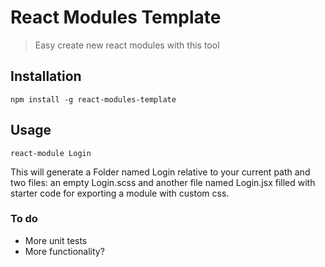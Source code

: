 # React Modules Template
> Easy create new react modules with this tool

## Installation
```
npm install -g react-modules-template
```

## Usage
```
react-module Login
```

This will generate a Folder named Login relative to your current path
and two files: an empty Login.scss and another file named Login.jsx filled with
starter code for exporting a module with custom css.


### To do
- More unit tests
- More functionality?